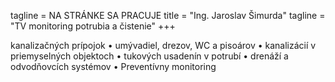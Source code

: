 tagline = NA STRÁNKE SA PRACUJE
title = "Ing. Jaroslav Šimurda"
tagline = "TV monitoring potrubia a čistenie"
+++

kanalizačných prípojok
• umývadiel, drezov, WC a pisoárov 
• kanalizácií v priemyselných objektoch
• tukových usadenín v potrubí
• drenáží a odvodňovcích systémov
• Preventívny monitoring

